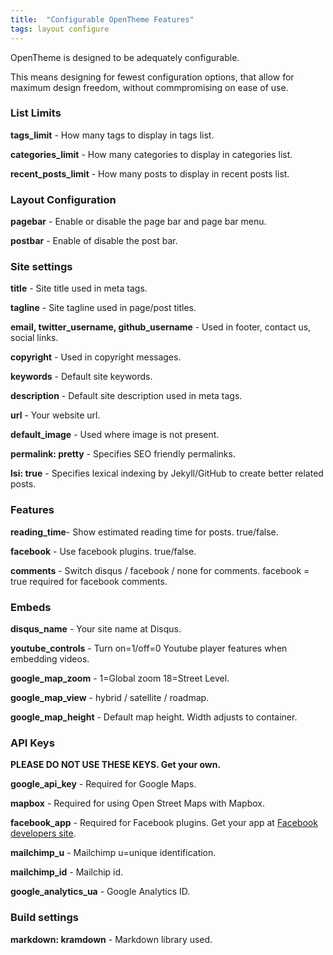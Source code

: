 ```yaml
---
title:  "Configurable OpenTheme Features"
tags: layout configure
---
```


OpenTheme is designed to be adequately configurable. 

This means designing for fewest configuration options, that allow for maximum design freedom, without commpromising on ease of use.

### List Limits

**tags_limit** - How many tags to display in tags list.

**categories_limit** - How many categories to display in categories list.

**recent_posts_limit** - How many posts to display in recent posts list.

### Layout Configuration

**pagebar** - Enable or disable the page bar and page bar menu.

**postbar** - Enable of disable the post bar.

### Site settings

**title** - Site title used in meta tags.

**tagline** - Site tagline used in page/post titles.

**email, twitter_username, github_username** - Used in footer, contact us, social links.

**copyright** - Used in copyright messages.

**keywords** - Default site keywords.

**description** - Default site description used in meta tags.

**url** - Your website url.

**default_image** - Used where image is not present.

**permalink: pretty** - Specifies SEO friendly permalinks.

**lsi: true** - Specifies lexical indexing by Jekyll/GitHub to create better related posts.

### Features

**reading_time**- Show estimated reading time for posts. true/false.

**facebook** - Use facebook plugins. true/false.

**comments** - Switch disqus / facebook / none for comments. facebook = true required for facebook comments.

### Embeds

**disqus_name** - Your site name at Disqus.

**youtube_controls** - Turn on=1/off=0 Youtube player features when embedding videos.

**google_map_zoom** - 1=Global zoom 18=Street Level.

**google_map_view** - hybrid / satellite / roadmap.

**google_map_height** - Default map height. Width adjusts to container.

### API Keys

**PLEASE DO NOT USE THESE KEYS. Get your own.**

**google_api_key** - Required for Google Maps.

**mapbox** - Required for using Open Street Maps with Mapbox.

**facebook_app** - Required for Facebook plugins. Get your app at [Facebook developers site](https://developers.facebook.com/).

**mailchimp_u** - Mailchimp u=unique identification.

**mailchimp_id** - Mailchip id.

**google_analytics_ua** - Google Analytics ID.

### Build settings

**markdown: kramdown** - Markdown library used.
